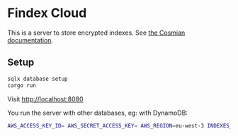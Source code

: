 # Findex Cloud

This is a server to store encrypted indexes. See [the Cosmian documentation](https://docs.cosmian.com/cloudproof_encryption/encrypted_search/).

## Setup

```bash
sqlx database setup
cargo run
```

Visit [http://localhost:8080](http://localhost:8080)

You run the server with other databases, eg: with DynamoDB:

```bash
AWS_ACCESS_KEY_ID= AWS_SECRET_ACCESS_KEY= AWS_REGION=eu-west-3 INDEXES_DATABASE_TYPE=dynamodb METADATA_DATABASE_TYPE=dynamodb cargo run --no-default-features --features dynamodb
```
